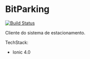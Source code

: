 # BitParking
[![Build Status](https://travis-ci.org/BitParking/frontend-plataform.svg?branch=master)](https://travis-ci.org/BitParking/frontend-plataform)

Cliente do sistema de estacionamento.

TechStack:

* Ionic 4.0